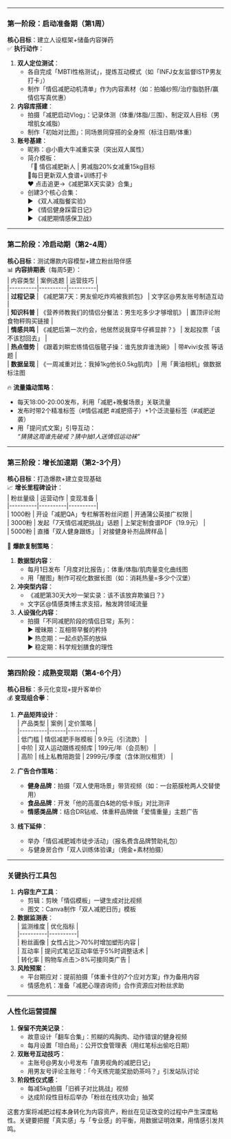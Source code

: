 
---

### **第一阶段：启动准备期（第1周）**
**核心目标**：建立人设框架+储备内容弹药  
✅ **执行动作**：  
1. **双人定位测试**：  
   - 各自完成「MBTI性格测试」，提炼互动模式（如「INFJ女友监督ISTP男友打卡」）  
   - 制作「情侣减肥动机清单」作为内容素材（如：拍婚纱照/治疗脂肪肝/赢情侣写真优惠）  
2. **内容库搭建**：  
   - 拍摄「减肥启动Vlog」：记录体测（体重/体脂/三围）、制定双人目标（男增肌女减脂）  
   - 制作「初始对比图」：同场景同穿搭的全身照（标注日期/体重）  
3. **账号基建**：  
   - 昵称：@小鹿大牛减重实录（突出双人属性）  
   - 简介模板：  
     「👫 情侣减肥新人 | 男减脂20%女减重15kg目标  
      📍每日更新双人食谱+训练打卡  
      ❤️ 点击追更→《减肥第X天实录》合集」  
   - 创建3个核心合集：  
     ▶️ 《双人减脂餐实验》  
     ▶️ 《情侣健身踩雷日记》  
     ▶️ 《减肥期情感保卫战》

---

### **第二阶段：冷启动期（第2-4周）**
**核心目标**：测试爆款内容模型+建立粉丝陪伴感  
📊 **内容排期表**（每周5更）：  
| 内容类型 | 案例选题 | 运营技巧 |  
|----------|----------|----------|  
| **过程记录** | 《减肥第7天：男友偷吃炸鸡被我抓包》 | 文字区@男友账号制造互动 |  
| **知识科普** | 《营养师教我们的情侣分餐法：男生吃多少才够增肌》 | 置顶评论附食物秤购买链接 |  
| **情感共鸣** | 《减肥后第一次约会，他居然说我穿牛仔裤显胖？》 | 发起投票「该不该怼回去」 |  
| **热点借势** | 《跟着刘畊宏练情侣版毽子操：谁先放弃谁洗碗》 | 带#vivi女孩 等话题 |  
| **数据呈现** | 《一周减重对比：我掉1kg他长0.5kg肌肉》 | 用「黄油相机」做数据标注图  

🔥 **流量撬动策略**：  
- 每天18:00-20:00发布，利用「减肥+晚餐场景」关联流量  
- 发布时带2个精准标签（#情侣减肥 #减肥搭子）+1个泛流量标签（#减肥逆袭）  
- 用「提问式文案」引导互动：  
  *“猜猜这周谁先破戒？猜中抽1人送情侣运动袜”*

---

### **第三阶段：增长加速期（第2-3个月）**
**核心目标**：打造爆款+建立变现基础  
📈 **增长里程碑设计**：  
| 粉丝量级 | 运营动作 | 变现准备 |  
|----------|----------|----------|  
| 1000粉   | 开设「减肥QA」专栏解答粉丝问题 | 开通蒲公英接广权限 |  
| 3000粉   | 发起「7天情侣减肥挑战」话题 | 上架定制食谱PDF（19.9元） |  
| 5000粉   | 直播「双人健身跟练」 | 对接健身补剂品牌样品 |  

🎯 **爆款复制策略**：  
1. **数据型内容**：  
   - 每月1日发布「月度对比报告」：体重/体脂/肌肉量变化曲线图  
   - 用「醒图」制作可视化数据长图（如：消耗热量=多少个汉堡）  
2. **冲突型内容**：  
   - 《减肥第30天大吵一架实录：该不该放弃欺骗日？》  
   - 文字区@情感类博主求支招，触发跨领域流量  
3. **人设强化内容**：  
   - 拍摄「不同减肥阶段的情侣日常」系列：  
     ▶️ 暧昧期：互相带早餐的矜持  
     ▶️ 热恋期：一起点奶茶的放纵  
     ▶️ 稳定期：科学规划膳食的理性  

---

### **第四阶段：成熟变现期（第4-6个月）**
**核心目标**：多元化变现+提升客单价  
💰 **变现组合拳**：  
1. **产品矩阵设计**：  
   | 产品类型 | 案例 | 定价策略 |  
   |----------|------|----------|  
   | 低门槛 | 情侣减肥手账模板 | 9.9元（引流款） |  
   | 中阶 | 双人运动跟练视频库 | 199元/年（会员制） |  
   | 高阶 | 线上私教陪跑营 | 2999元/季度（含体测仪租赁） |  

2. **广告合作策略**：  
   - **健身品牌**：拍摄「双人使用场景」带货视频（如：一台筋膜枪两人交替使用）  
   - **食品品牌**：开发「他的高蛋白&她的低卡版」对比测评  
   - **情感类品牌**：结合DR钻戒、体重秤品牌做「爱情重量」主题广告  

3. **线下延伸**：  
   - 举办「情侣减肥城市徒步活动」（报名费含品牌赞助礼包）  
   - 与健身房合作「双人训练体验课」（佣金+素材拍摄）  

---

### **关键执行工具包**  
1. **内容生产工具**：  
   - 剪辑：剪映「情侣模板」一键生成对比视频  
   - 图文：Canva制作「双人减肥日历」模板  
2. **数据监测表**：  
   | 监测维度 | 优化指标 |  
   |----------|----------|  
   | 粉丝画像 | 女性占比＞70%时增加塑形内容 |  
   | 互动率 | 提问式笔记互动率低于5%时调整话术 |  
   | 转化率 | 购物车点击＞8%可接同类广告 |  
3. **风险预案**：  
   - 平台期应对：提前拍摄「体重卡住的7个应对方案」作为备用内容  
   - 情感危机：准备「减肥心理咨询师」合作资源应对粉丝求助  

---

### **人性化运营提醒**  
1. **保留不完美记录**：  
   - 故意设计「翻车合集」：煎糊的鸡胸肉、动作错误的健身视频  
   - 每月设置「坦白局」：公开饮食管理表（用红笔标出偷吃日期）  
2. **双账号互动技巧**：  
   - 主账号@男友小号发布「直男视角的减肥日记」  
   - 用男友号评论主账号：「今天练完能奖励奶茶吗？」引发站队讨论  
3. **阶段性仪式感**：  
   - 每减5kg拍摄「旧裤子对比挑战」视频  
   - 达成阶段性目标后举办「粉丝在线庆功会」抽奖  

这套方案将减肥过程本身转化为内容资产，粉丝在见证改变的过程中产生深度粘性。关键要把握「真实感」与「专业感」的平衡，用数据证明效果，用情感引发共鸣。
